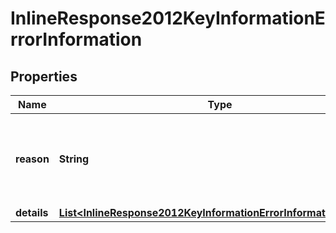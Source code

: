 
# InlineResponse2012KeyInformationErrorInformation

## Properties
Name | Type | Description | Notes
------------ | ------------- | ------------- | -------------
**reason** | **String** | The reason of the status. Possible values:  - MISSING_FIELD  - INVALID_DATA  |  [optional]
**details** | [**List&lt;InlineResponse2012KeyInformationErrorInformationDetails&gt;**](InlineResponse2012KeyInformationErrorInformationDetails.md) |  |  [optional]




